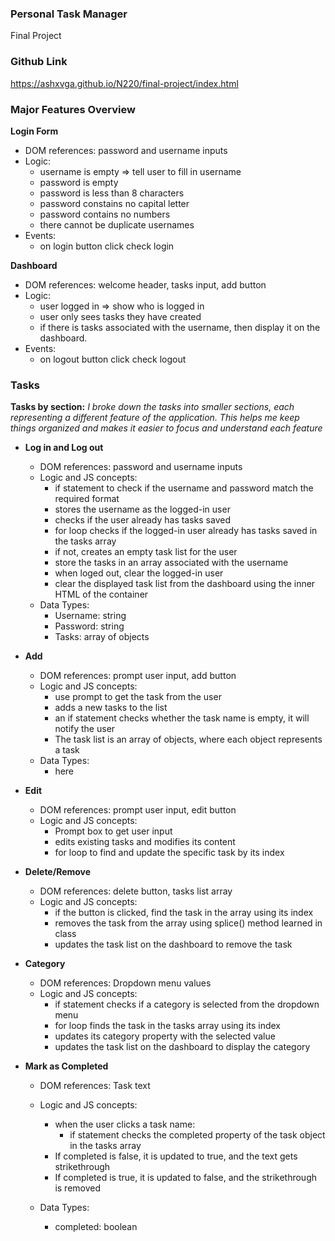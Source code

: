 ### Personal Task Manager

Final Project

### Github Link
https://ashxvga.github.io/N220/final-project/index.html
### Major Features Overview

**Login Form**
- DOM references: password and username inputs
- Logic:
    - username is empty => tell user to fill in username
    - password is empty
    - password is less than 8 characters
    - password constains no capital letter
    - password contains no numbers
    - there cannot be duplicate usernames
- Events:
    - on login button click check login

**Dashboard**
- DOM references: welcome header, tasks input, add button
- Logic:
    - user logged in => show who is logged in
    - user only sees tasks they have created
    - if there is tasks associated with the username, then display it on the dashboard.
- Events:
    - on logout button click check logout

### Tasks
**Tasks by section:** *I broke down the tasks into smaller sections, each representing a different feature of the application. This helps me keep things organized and makes it easier to focus and understand each feature*
- **Log in and Log out**
    - DOM references: password and username inputs
    - Logic and JS concepts:
        - if statement to check if the username and password match the required format
        - stores the username as the logged-in user
        - checks if the user already has tasks saved
        - for loop checks if the logged-in user already has tasks saved in the tasks array 
        - if not, creates an empty task list for the user
        - store the tasks in an array associated with the username
        - when loged out, clear the logged-in user
        - clear the displayed task list from the dashboard using the inner HTML of the container
    - Data Types:
        - Username: string
        - Password: string
        - Tasks: array of objects
- **Add**
    - DOM references: prompt user input, add button
    - Logic and JS concepts:
        - use prompt to get the task from the user
        - adds a new tasks to the list
        - an if statement checks whether the task name is empty, it will notify the user
        - The task list is an array of objects, where each object represents a task
    - Data Types:
        - here
- **Edit**
    - DOM references: prompt user input, edit button
    - Logic and JS concepts:
        - Prompt box to get user input
        - edits existing tasks and modifies its content
        - for loop to find and update the specific task by its index
- **Delete/Remove**
    - DOM references: delete button, tasks list array
    - Logic and JS concepts:
        - if the button is clicked, find the task in the array using its index
        - removes the task from the array using splice() method learned in class
        - updates the task list on the dashboard to remove the task
- **Category**
    - DOM references: Dropdown menu values
    - Logic and JS concepts:
        - if statement checks if a category is selected from the dropdown menu
        - for loop finds the task in the tasks array using its index
        - updates its category property with the selected value
        - updates the task list on the dashboard to display the category
 
- **Mark as Completed**
    - DOM references: Task text
    - Logic and JS concepts:
        - when the user clicks a task name: 
            - if statement checks the completed property of the task object in the tasks array
        - If completed is false, it is updated to true, and the text gets strikethrough
        - If completed is true, it is updated to false, and the strikethrough is removed

    - Data Types:
        - completed: boolean
